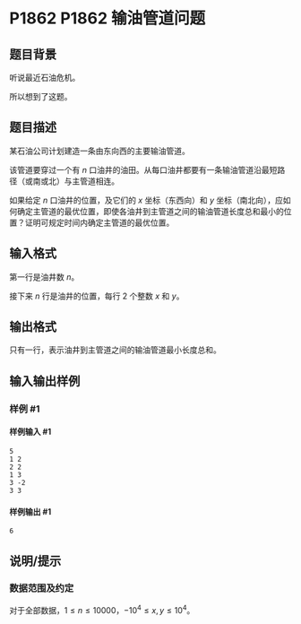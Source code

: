 # P1862 P1862 输油管道问题

## 题目背景

听说最近石油危机。

所以想到了这题。


## 题目描述

某石油公司计划建造一条由东向西的主要输油管道。

该管道要穿过一个有 $n$ 口油井的油田。从每口油井都要有一条输油管道沿最短路径（或南或北）与主管道相连。

如果给定 $n$ 口油井的位置，及它们的 $x$ 坐标（东西向）和 $y$ 坐标（南北向），应如何确定主管道的最优位置，即使各油井到主管道之间的输油管道长度总和最小的位置？证明可规定时间内确定主管道的最优位置。

## 输入格式

第一行是油井数 $n$。

接下来 $n$ 行是油井的位置，每行 $2$ 个整数 $x$ 和 $y$。

## 输出格式

只有一行，表示油井到主管道之间的输油管道最小长度总和。


## 输入输出样例

### 样例 #1

#### 样例输入 #1

```
5
1 2
2 2
1 3
3 -2
3 3
```

#### 样例输出 #1

```
6
```

## 说明/提示

### 数据范围及约定

对于全部数据，$1 \le n \le 10000$，$-10^4 \le x,y \le 10^4$。
